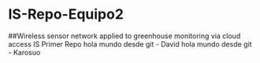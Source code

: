 # IS-Repo-Equipo2
##Wireless sensor network applied to greenhouse monitoring via cloud access
IS Primer Repo
hola mundo desde git - David
hola mundo desde git - Karosuo
